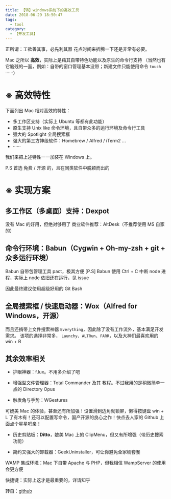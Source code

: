 ```yaml
---
title: 【转】windows系统下的高效工具
date: 2018-06-29 18:50:47
tags:
  - tool
category:
  - 【开发工具】
---
```


正所谓：工欲善其事，必先利其器
花点时间来折腾一下还是非常有必要。

Mac 之所以 **高效**，实际上是藉其自带特色功能以及原生的命令行支持
（当然也有它脑残的一面，例如：自带的窗口管理基本没带；新建文件只能使用命令 `touch` ······）

<!--more-->

# ※ 高效特性

下面列出 Mac 相对高效的特性：

- 多工作区支持（实际上 Ubuntu 等都有此功能）
- 原生支持 Unix like 命令环境，且自带众多的运行环境及命令行工具
- 强大的 Spotlight 全局搜索框
- 强大的第三方神级软件：Homebrew / Alfred / iTerm2 ...
- ······

我们来把上述特性一一加装在 Windows 上。

P.S 首选 免费 / 开源 的，且在同类软件中脱颖而出的

# ※ 实现方案

## 多工作区（多桌面）支持：Dexpot

没有 Mac 的好用，但绝对够用了
商业软件推荐：AltDesk（不推荐使用 MS 自家的）

## 命令行环境：Babun（Cygwin + Oh-my-zsh + git + 众多运行环境）

Babun 自带包管理工具 pact，极其方便
[P.S] Babun 使用 Ctrl + C 中断 node 进程，实际上 node 依旧还在运行，见 issue

因此最终建议使用超级好用的 Git Bash

## 全局搜索框 / 快速启动器：Wox（Alfred for Windows，开源）

而且还捎带上文件搜索神器 `Everything`，因此除了没有工作流外，基本满足开发需求。
该项的选择非常多， `Launchy`、`ALTRun`、`FARR`，以及大神们最喜欢用的 win + R

## 其余效率相关

- 护眼神器：f.lux。不用多介绍了吧

- 增强型文件管理器：Total Commander 及其 教程。不过我用的是稍微简单一点的 Directory Opus

- 触发角与手势：WGestures

可媲美 Mac 的体验，甚至还有所加强！设置滑到边角就锁屏，懒得按键盘 win + L 了有木有！还可以配置写命令，国产开源的良心之作！快点去人家的 Github 上面点个星星吧亲！

- 历史剪贴板：**Ditto**，媲美 Mac 上的 ClipMenu，但又有所增强（带历史搜索功能）

- 简约又强大的卸载器：GeekUninstaller，可让你避免全家桶套餐

WAMP 集成环境：Mac 下自带 Apache 与 PHP，但我相信 WampServer 的使用会更方便

快捷键：实际上这才是最重要的，详请知乎

转自：[github](https://github.com/kenberkeley/make-windows-development-mac-like)
